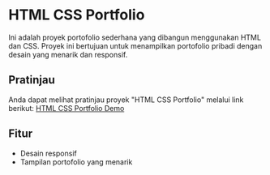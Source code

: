 # HTML CSS Portfolio

Ini adalah proyek portofolio sederhana yang dibangun menggunakan HTML dan CSS. Proyek ini bertujuan untuk menampilkan portofolio pribadi dengan desain yang menarik dan responsif.

## Pratinjau

Anda dapat melihat pratinjau proyek "HTML CSS Portfolio" melalui link berikut: [HTML CSS Portfolio Demo](https://akhmadnuryasin.github.io/project-html-css-portofolio-/)

## Fitur

- Desain responsif
- Tampilan portofolio yang menarik

